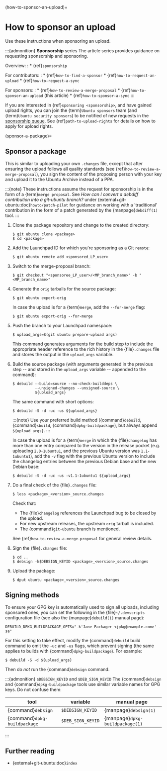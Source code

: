 (how-to-sponsor-an-upload)=
# How to sponsor an upload

Use these instructions when sponsoring an upload.

:::{admonition} **Sponsorship** series
The article series provides guidance on requesting sponsorship and sponsoring.

Overview:
:   * {ref}`sponsorship`

For contributors:
:   * {ref}`how-to-find-a-sponsor`
    * {ref}`how-to-request-an-upload`
    * {ref}`how-to-request-a-sync`

For sponsors:
:   * {ref}`how-to-review-a-merge-proposal`
    * {ref}`how-to-sponsor-an-upload` (this article)
    * {ref}`how-to-sponsor-a-sync`
:::

If you are interested in {ref}`sponsoring <sponsorship>`, and have gained upload rights, you can join the {term}`Ubuntu sponsors` team (and {term}`Ubuntu security sponsors`) to be notified of new requests in the [sponsorship queue](http://sponsoring-reports.ubuntu.com/). See {ref}`path-to-upload-rights` for details on how to apply for upload rights.


(sponsor-a-package)=
## Sponsor a package

This is similar to uploading your own `.changes` file, except that after ensuring the upload follows all quality standards (see {ref}`how-to-review-a-merge-proposal`), you sign the content of the proposing person with your key and upload it to the Ubuntu Archive instead of a PPA.

:::{note}
These instructions assume the request for sponsorship is in the form of a {term}`merge proposal`. See *How can I convert a debdiff contribution into a git-ubuntu branch?* under {external+git-ubuntu:doc}`howto/patch-pilot` for guidance on working with a 'traditional' contribution in the form of a patch generated by the {manpage}`debdiff(1)` tool.
:::

1. Clone the package repository and change to the created directory:

    ```none
    $ git ubuntu clone <package>
    $ cd <package>
    ```

1. Add the Launchpad ID for which you're sponsoring as a Git `remote`:

    ```none
    $ git ubuntu remote add <sponsored_LP_user>
    ```

1. Switch to the merge-proposal branch:

    ```none
    $ git checkout "<sponsoree_LP_user>/<MP_branch_name>" -b "<MP_branch_name>"
    ```

1. Generate the `orig` tarballs for the source package:

    ```none
    $ git ubuntu export-orig
    ```

   In case the upload is for a {term}`merge`, add the `--for-merge` flag:

    ```none
    $ git ubuntu export-orig --for-merge
    ```

1. Push the branch to your Launchpad namespace:

    ```none
    $ upload_args=$(git ubuntu prepare-upload args)
    ```

   This command generates arguments for the build step to include the appropriate header reference to the rich history in the {file}`.changes` file and stores the output in the `upload_args` variable.

1. Build the source package (with arguments generated in the previous step -- and stored in the `upload_args` variable -- appended to the command):

    ```none
    $ debuild --build=source --no-check-builddeps \
              --unsigned-changes --unsigned-source \
              ${upload_args}
    ```

   The same command with short options:

    ```none
    $ debuild -S -d -uc -us ${upload_args}
    ```

   :::{note}
   Use your preferred build method ({command}`debuild`, {command}`sbuild`, {command}`dpkg-buildpackage`), but always append `${upload_args}`.
   :::

   In case the upload is for a {term}`merge` in which the {file}`changelog` has more than one entry compared to the version in the release pocket (e.g. uploading `2.0-1ubuntu1`, and the previous Ubuntu version was `1.1-1ubuntu1`), add the `-v` flag with the previous Ubuntu version to include the changelog entries between the previous Debian base and the new Debian base:

    ```none
    $ debuild -S -d -uc -us -v1.1-1ubuntu1 ${upload_args}
    ```

1. Do a final check of the {file}`.changes` file:

    ```none
    $ less <package>_<version>_source.changes
    ```

   Check that:

   * The {file}`changelog` references the Launchpad bug to be closed by the upload.
   * For new upstream releases, the upstream `orig` tarball is included.
   * The {command}`git-ubuntu` branch is mentioned.

   See {ref}`how-to-review-a-merge-proposal` for general review details.

1. Sign the {file}`.changes` file:

    ```none
    $ cd ..
    $ debsign -k$DEBSIGN_KEYID <package>_<version>_source.changes
    ```

1. Upload the package:

    ```none
    $ dput ubuntu <package>_<version>_source.changes
    ```

## Signing methods

To ensure your GPG key is automatically used to sign all uploads, including sponsored ones, you can set the following in the {file}`~/.devscripts` configuration file (see also the {manpage}`debuild(1)` manual page):

```shell
DEBUILD_DPKG_BUILDPACKAGE_OPTS="-k'Jane Packager <jpkg@example.com>' -sa"
```

For this setting to take effect, modify the {command}`debuild` build command to omit the `-uc` and `-us` flags, which prevent signing (the same applies to builds with {command}`dpkg-buildpackage`). For example:

```none
$ debuild -S -d ${upload_args}
```

Then do _not_ run the {command}`debsign` command.

:::{admonition} `$DEBSIGN_KEYID` and `$DEB_SIGN_KEYID`
The {command}`debsign` and {command}`dpkg-buildpackage` tools use similar variable names for GPG keys. Do not confuse them:

| tool                         | variable          | manual page                     |
| ---                          | ---               | ---                             |
| {command}`debsign`           | `$DEBSIGN_KEYID`  | {manpage}`debsign(1)`           |
| {command}`dpkg-buildpackage` | `$DEB_SIGN_KEYID` | {manpage}`dpkg-buildpackage(1)` |
:::


## Further reading

* {external+git-ubuntu:doc}`index`
